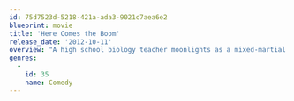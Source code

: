 ```yaml
---
id: 75d7523d-5218-421a-ada3-9021c7aea6e2
blueprint: movie
title: 'Here Comes the Boom'
release_date: '2012-10-11'
overview: "A high school biology teacher moonlights as a mixed-martial arts fighter in an effort to raise money to save the school's music program."
genres:
  -
    id: 35
    name: Comedy
---
```


